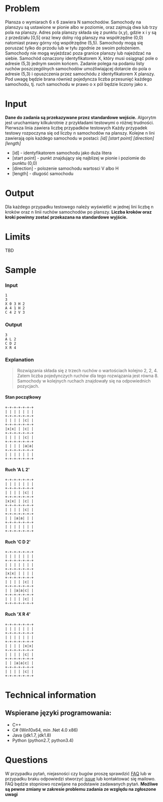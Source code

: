 # Problem
Plansza o wymiarach 6 x 6 zawiera N samochodów. Samochody na planszyu są ustawione w pionie albo w poziomie, oraz zajmują dwa lub trzy pola na planszy.
Adres pola planszy składa się z punktu (x,y), gdzie x i y są z przedziału [0,5] oraz lewy dolny róg planszy ma współrzędne (0,0) natomiast prawy górny róg współrzędne (5,5).
Samochody mogą się poruszać tylko do przodu lub w tyłu zgodnie ze swoim położeniem. Samochody nie mogą wyjeżdzać poza granice planszy lub najeżdzać na siebie.
Samochód oznaczony identyfikatorem X, który musi osiągnąć pole o adresie (5,3) jednym swoim końcem.
Zadanie polega na podaniu listy ruchów poszczególnych samochodów umożliwiającej dotarcie do pola o adresie (5,3) i opuszczenia przez samochódu z identyfikatorem X planszy.
Pod uwagę będzie brana również pojedyncza liczba przesunięć każdego samochodu, tj. ruch samochodu w prawo o x pól będzie liczony jako x.

# Input
**Dane do zadania są przekazywane przez standardowe wejście.**
Algorytm jest uruchamiany kilkukrotnie z przykładami testowymi o różnej trudności.
Pierwsza linia zawiera liczbę przypadków testowych
Każdy przypadek testowy rozpoczyna się od liczby n samochodów na planszy.
Kolejne n lini zawierają opis każdego samochodu w postaci: _[id] [start point] [direction] [length]_

- [id] - identyfikatorem samochodu jako duża litera
- [start point] - punkt znajdujący się najblizej w pionie i poziomie do punktu (0,0)
- [direction] - polozenie samochodu wartosci V albo H
- [length] - dlugość samochodu

# Output
Dla każdego przypadku testowego należy wyświetlić w jednej lini liczbę n kroków oraz n linii ruchów samochodów po planszy.
**Liczba kroków oraz kroki powinny zostać przekazana na standardowe wyjście.** 


# Limits
TBD

# Sample

### Input
    1
    3
    X 0 3 H 2
    A 4 1 H 2
    C 4 2 V 3
### Output
    3
    A L 2
    C D 2
    X R 4
    
### Explanation
> Rozwiązania składa się z trzech ruchów o wartościach kolejno 2, 2, 4. Zatem liczba pojedynczych ruchów dla tego rozwiązania jest równa 8.
Samochody w kolejnych ruchach znajdowały się na odpowiednich pozycjach.

#### Stan początkowy
    +-+-+-+-+-+-+
    | | | | | | |
    +-+-+-+-+-+-+
    | | | | |c| |
    +-+-+-+-+-+-+
    |x|x| | |c| |
    +-+-+-+-+-+-+
    | | | | |c| |
    +-+-+-+-+-+-+
    | | | | |a|a|
    +-+-+-+-+-+-+
    | | | | | | |
    +-+-+-+-+-+-+
#### Ruch 'A L 2'
    +-+-+-+-+-+-+
    | | | | | | |
    +-+-+-+-+-+-+
    | | | | |c| |
    +-+-+-+-+-+-+
    |x|x| | |c| |
    +-+-+-+-+-+-+
    | | | | |c| |
    +-+-+-+-+-+-+
    | | |a|a| | |
    +-+-+-+-+-+-+
    | | | | | | |
    +-+-+-+-+-+-+
#### Ruch 'C D 2'
    +-+-+-+-+-+-+
    | | | | | | |
    +-+-+-+-+-+-+
    | | | | | | |
    +-+-+-+-+-+-+
    |x|x| | | | |
    +-+-+-+-+-+-+
    | | | | |c| |
    +-+-+-+-+-+-+
    | | |a|a|c| |
    +-+-+-+-+-+-+
    | | | | |c| |
    +-+-+-+-+-+-+
#### Ruch 'X R 4'
    +-+-+-+-+-+-+
    | | | | | | |
    +-+-+-+-+-+-+
    | | | | | | |
    +-+-+-+-+-+-+
    | | | | |x|x|
    +-+-+-+-+-+-+
    | | | | |c| |
    +-+-+-+-+-+-+
    | | |a|a|c| |
    +-+-+-+-+-+-+
    | | | | |c| |
    +-+-+-+-+-+-+
    
# Technical information
## Wspierane języki programowania:
- C++
- C# (Win10x64, min .Net 4.0 x86)
- Java (jdk1.7, jdk1.8)
- Python (python2.7, python3.4)

# Questions
W przypadku pytań, niejasności czy bugów proszę sprawdzić [FAQ][1] lub w przypadku braku odpowiedzi stworzyć [issue][2] lub kontaktować się mailowo. 
FAQ będzie stopniowo rozwijane na podstawie zadawanych pytań. **Możliwe są pewne zmiany w zakresie problemu zadania ze względu na zgłoszone uwagi**

[1]:https://github.com/gauee/RushHour/wiki
[2]:https://github.com/gauee/RushHour/issues